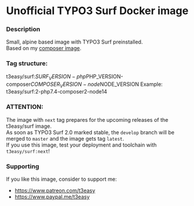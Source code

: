 # Unofficial TYPO3 Surf Docker image

### Description
Small, alpine based image with TYPO3 Surf preinstalled.  
Based on my [composer image](https://hub.docker.com/r/t3easy/composer).
  
### Tag structure:
t3easy/surf:$SURF_VERSION-php$PHP_VERSION-composer$COMPOSER_VERSION-node$NODE_VERSION
Example: t3easy/surf:2-php7.4-composer2-node14

### ATTENTION:
The image with `next` tag prepares for the upcoming releases of the t3easy/surf image.  
As soon as TYPO3 Surf 2.0 marked stable, the `develop` branch will be merged to `master` and the image gets tag `latest`.  
If you use this image, test your deployment and toolchain with `t3easy/surf:next`!

### Supporting
If you like this image, consider to support me:
*  https://www.patreon.com/t3easy
*  https://www.paypal.me/t3easy